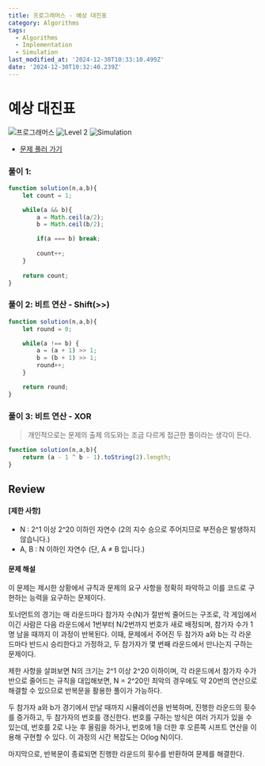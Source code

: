 ```yaml
---
title: 프로그래머스 - 예상 대진표
category: Algorithms
tags:
  - Algorithms
  - Implementation
  - Simulation
last_modified_at: '2024-12-30T10:33:10.499Z'
date: '2024-12-30T10:32:40.239Z'
---
```


# 예상 대진표

<img src="https://img.shields.io/badge/-프로그래머스-1e2a3c" alt="프로그래머스"/> <img src="https://img.shields.io/badge/-Level 2-green" alt="Level 2"/>  <img src="https://img.shields.io/badge/-Simulation-darkcyandarkcyan" alt="Simulation"/> 

- [문제 풀러 가기](https://school.programmers.co.kr/learn/courses/30/lessons/12985)

### 풀이 1: 

```js
function solution(n,a,b){
    let count = 1;

    while(a && b){
        a = Math.ceil(a/2);
        b = Math.ceil(b/2);

        if(a === b) break;
        
        count++;
    } 
    
    return count;
}
```

### 풀이 2: 비트 연산 - Shift(>>)

```js
function solution(n,a,b){
    let round = 0;

    while(a !== b) { 
        a = (a + 1) >> 1; 
        b = (b + 1) >> 1; 
        round++; 
    }

    return round;
}
```

### 풀이 3: 비트 연산 - XOR
> 개인적으로는 문제의 출제 의도와는 조금 다르게 접근한 풀이라는 생각이 든다. 

```js
function solution(n,a,b){
    return (a - 1 ^ b - 1).toString(2).length;
}
```

## Review 
#### [제한 사항]

- N : 2^1 이상 2^20 이하인 자연수 (2의 지수 승으로 주어지므로 부전승은 발생하지 않습니다.)
- A, B : N 이하인 자연수 (단, A ≠ B 입니다.)

#### 문제 해설

이 문제는 제시한 상황에서 규칙과 문제의 요구 사항을 정확히 파악하고 이를 코드로 구현하는 능력을 요구하는 문제이다. 

토너먼트의 경기는 매 라운드마다 참가자 수(N)가 절반씩 줄어드는 구조로, 각 게임에서 이긴 사람은 다음 라운드에서 1번부터 N/2번까지 번호가 새로 배정되며, 참가자 수가 1명 남을 때까지 이 과정이 반복된다. 이때, 문제에서 주어진 두 참가자 a와 b는 각 라운드마다 반드시 승리한다고 가정하고, 두 참가자가 몇 번째 라운드에서 만나는지 구하는 문제이다.

제한 사항을 살펴보면 N의 크기는 2^1 이상 2^20 이하이며, 각 라운드에서 참가자 수가 반으로 줄어드는 규칙을 대입해보면, N = 2^20인 최악의 경우에도 약 20번의 연산으로 해결할 수 있으므로 반복문을 활용한 풀이가 가능하다.

두 참가자 a와 b가 경기에서 만날 때까지 시뮬레이션을 반복하며, 진행한 라운드의 횟수를 증가하고, 두 참가자의 번호를 갱신한다. 번호를 구하는 방식은 여러 가지가 있을 수 있는데, 번호를 2로 나눈 후 올림을 하거나, 번호에 1을 더한 후 오른쪽 시프트 연산을 이용해 구현할 수 있다. 이 과정의 시간 복잡도는 O(log N)이다.

마지막으로, 반복문이 종료되면 진행한 라운드의 횟수를 반환하여 문제를 해결한다.
